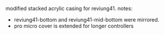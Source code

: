 modified stacked acrylic casing for reviung41.
notes:
* reviung41-bottom and reviung41-mid-bottom were mirrored.
* pro micro cover is extended for longer controllers
